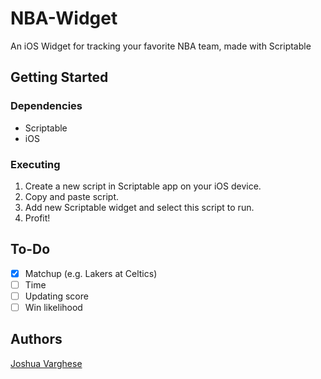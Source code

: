 # NBA-Widget
An iOS Widget for tracking your favorite NBA team, made with Scriptable

## Getting Started

### Dependencies

* Scriptable
* iOS

### Executing

1. Create a new script in Scriptable app on your iOS device.
2. Copy and paste script.
3. Add new Scriptable widget and select this script to run.
4. Profit!

## To-Do

- [x] Matchup (e.g. Lakers at Celtics)
- [ ] Time
- [ ] Updating score
- [ ] Win likelihood

## Authors

[Joshua Varghese](https://github.com/joshvarg)
